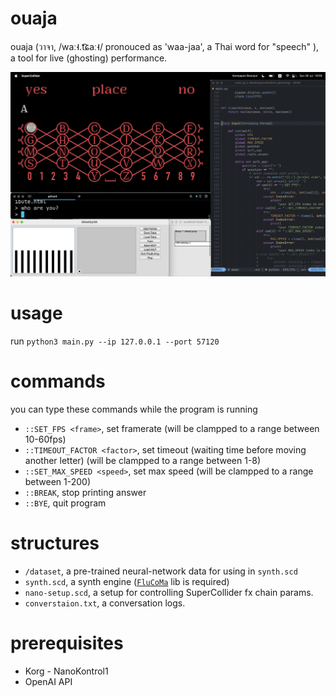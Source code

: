 # ouaja

ouaja (วาจา, /waː˧.t͡ɕaː˧/ pronouced as 'waa-jaa', a Thai word for "speech" ), a tool for live (ghosting) performance.

<img src="Images/preview.png"/>

# usage

run `python3 main.py --ip 127.0.0.1 --port 57120`

# commands

you can type these commands while the program is running

- `::SET_FPS <frame>`, set framerate (will be clampped to a range between 10-60fps)
- `::TIMEOUT_FACTOR <factor>`, set timeout (waiting time before moving another letter) (will be clampped to a range between 1-8)
- `::SET_MAX_SPEED <speed>`, set max speed (will be clampped to a range between 1-200)
- `::BREAK`, stop printing answer
- `::BYE`, quit program

# structures

- `/dataset`, a pre-trained neural-network data for using in `synth.scd`
- `synth.scd`, a synth engine ([`FluCoMa`](https://github.com/flucoma/flucoma-sc) lib is required)
- `nano-setup.scd`, a setup for controlling SuperCollider fx chain params.
- `converstaion.txt`, a conversation logs.

# prerequisites

- Korg - NanoKontrol1
- OpenAI API
